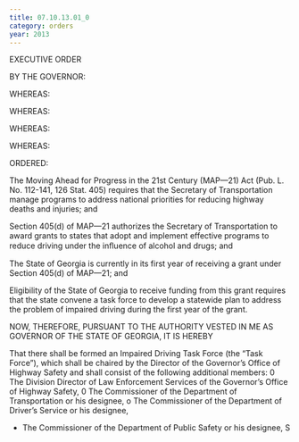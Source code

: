 ```yaml
---
title: 07.10.13.01_0
category: orders
year: 2013
---
```

 

EXECUTIVE ORDER

BY THE GOVERNOR:

WHEREAS:

WHEREAS:

WHEREAS:

WHEREAS:

ORDERED:

The Moving Ahead for Progress in the 21st Century (MAP—21) Act
(Pub. L. No. 112-141, 126 Stat. 405) requires that the Secretary of
Transportation manage programs to address national priorities for
reducing highway deaths and injuries; and

Section 405(d) of MAP—21 authorizes the Secretary of
Transportation to award grants to states that adopt and implement
effective programs to reduce driving under the inﬂuence of alcohol
and drugs; and

The State of Georgia is currently in its first year of receiving a grant
under Section 405(d) of MAP—21; and

Eligibility of the State of Georgia to receive funding from this grant
requires that the state convene a task force to develop a statewide
plan to address the problem of impaired driving during the first
year of the grant.

NOW, THEREFORE, PURSUANT TO THE AUTHORITY
VESTED IN ME AS GOVERNOR OF THE STATE OF
GEORGIA, IT IS HEREBY

That there shall be formed an Impaired Driving Task Force (the
“Task Force”), which shall be chaired by the Director of the
Governor’s Office of Highway Safety and shall consist of the
following additional members:
0 The Division Director of Law Enforcement Services of the
Governor’s Office of Highway Safety,
0 The Commissioner of the Department of Transportation or
his designee,
o The Commissioner of the Department of Driver’s Service or
his designee,
- The Commissioner of the Department of Public Safety or his
designee, S

